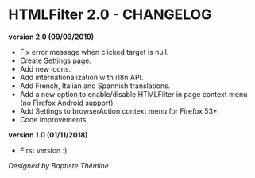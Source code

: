 # HTMLFilter 2.0 - CHANGELOG

**version 2.0 (09/03/2019)**
- Fix error message when clicked target is null.
- Create Settings page.
- Add new icons.
- Add internationalization with i18n API.
- Add French, Italian and Spannish translations.
- Add a new option to enable/disable HTMLFilter in page context menu (no Firefox Android support).
- Add Settings to browserAction context menu for Firefox 53+.
- Code improvements.

**version 1.0 (01/11/2018)**
- First version :)

*Designed by Baptiste Thémine*
